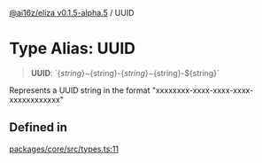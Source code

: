 [@ai16z/eliza v0.1.5-alpha.5](../index.md) / UUID

# Type Alias: UUID

> **UUID**: \`$\{string\}-$\{string\}-$\{string\}-$\{string\}-$\{string\}\`

Represents a UUID string in the format "xxxxxxxx-xxxx-xxxx-xxxx-xxxxxxxxxxxx"

## Defined in

[packages/core/src/types.ts:11](https://github.com/roschler/eliza/blob/main/packages/core/src/types.ts#L11)
